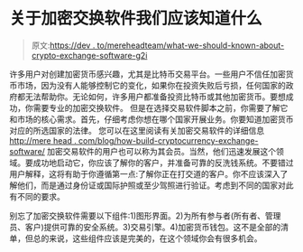 # 关于加密交换软件我们应该知道什么

> 原文:[https://dev . to/mereheadteam/what-we-should-known-about-crypto-exchange-software-g2i](https://dev.to/mereheadteam/what-we-should-know-about-crypto-exchange-software-g2i)

许多用户对创建加密货币感兴趣，尤其是比特币交易平台。一些用户不信任加密货币市场，因为没有人能够控制它的变化，如果你在投资失败后亏损，任何国家的政府都无法帮助你。无论如何，许多用户都准备投资比特币或其他加密货币。要想成功，你需要专业的加密交换软件。
但是在选择交易软件脚本之前，你需要了解它和市场的核心需求。首先，仔细考虑你想在哪个国家开展业务。你要知道加密货币对应的所选国家的法律。
您可以在这里阅读有关加密交易软件的详细信息[http://mere head . com/blog/how-build-cryptocurrency-exchange-software/](http://merehead.com/blog/how-build-cryptocurrency-exchange-software/)
加密交易软件的用户也可以称为其会员。当然，他们迅速发展这个领域。要成功地启动它，你应该了解你的客户，并准备可靠的反洗钱系统。不要错过用户解释，这将有助于你遵循第一点:了解你正在打交道的客户。你不应该深入了解他们，而是通过身份证或国际护照或至少驾照进行验证。考虑到不同的国家对此有不同的要求。

别忘了加密交换软件需要以下组件:1)图形界面。2)为所有参与者(所有者、管理员、客户)提供可靠的安全系统。3)交易引擎。4)加密货币钱包。这不是全部的清单，但总的来说，这些组件应该是完美的，在这个领域你会有很多机会。